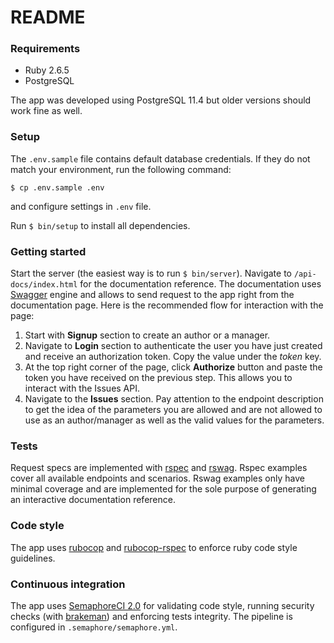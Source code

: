# README

### Requirements
 * Ruby 2.6.5
 * PostgreSQL
 
The app was developed using PostgreSQL 11.4 but older versions should 
work fine as well.

### Setup
The `.env.sample` file contains default database credentials. If they do not 
match your environment, run the following command:
```
$ cp .env.sample .env
```

and configure  settings in `.env` file.

Run `$ bin/setup` to install all dependencies.

### Getting started

Start the server (the easiest way is to run `$ bin/server`).
Navigate to `/api-docs/index.html` for the documentation reference.
The documentation uses [Swagger](https://swagger.io/) engine and allows to send
request to the app right from the documentation page. 
Here is the recommended flow for interaction with the page:
1. Start with **Signup** section to create an author or a manager.
2. Navigate to **Login** section to authenticate the user you have just created
and receive an authorization token. Copy the value under the *token* key.
3. At the top right corner of the page, click **Authorize** button and paste the 
token you have received on the previous step. This allows you to interact with 
the Issues API.
4. Navigate to the **Issues** section. Pay attention to the endpoint description
to get the idea of the parameters you are allowed and are not allowed to use as
an author/manager as well as the valid values for the parameters.

### Tests

Request specs are implemented with [rspec](https://github.com/rspec/rspec) and 
[rswag](https://github.com/rswag/rswag). Rspec examples cover all available 
endpoints and scenarios. Rswag examples only have minimal coverage and are
implemented for the sole purpose of generating an interactive documentation
reference.

### Code style

The app uses [rubocop](https://github.com/rubocop-hq/rubocop) and 
[rubocop-rspec](https://github.com/rubocop-hq/rubocop-rspec) to enforce ruby
code style guidelines.

### Continuous integration

The app uses [SemaphoreCI 2.0](https://semaphoreci.com/) for validating code
style, running security checks (with [brakeman](https://brakemanscanner.org/))
and enforcing tests integrity. The pipeline is configured in
`.semaphore/semaphore.yml`.
